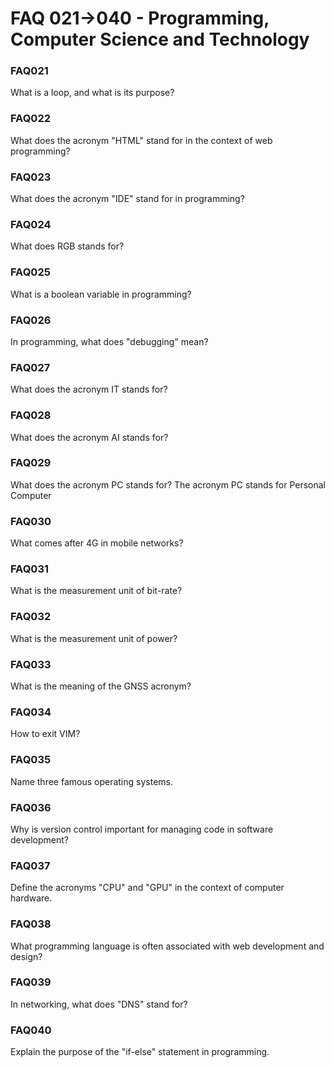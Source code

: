 # FAQ 021->040 - Programming, Computer Science and Technology

### FAQ021
What is a loop, and what is its purpose?

### FAQ022
What does the acronym "HTML" stand for in the context of web programming?

### FAQ023
What does the acronym "IDE" stand for in programming?

### FAQ024
What does RGB stands for?

### FAQ025
What is a boolean variable in programming?

### FAQ026
In programming, what does "debugging" mean?

### FAQ027
What does the acronym IT stands for?

### FAQ028
What does the acronym AI stands for?

### FAQ029
What does the acronym PC stands for?
The acronym PC stands for Personal Computer

### FAQ030
What comes after 4G in mobile networks?

### FAQ031
What is the measurement unit of bit-rate?

### FAQ032
What is the measurement unit of power?

### FAQ033
What is the meaning of the GNSS acronym?

### FAQ034
How to exit VIM?

### FAQ035
Name three famous operating systems.

### FAQ036
Why is version control important for managing code in software development?

### FAQ037
Define the acronyms "CPU" and "GPU" in the context of computer hardware.

### FAQ038
What programming language is often associated with web development and design?

### FAQ039
In networking, what does "DNS" stand for?

### FAQ040
Explain the purpose of the "if-else" statement in programming.
